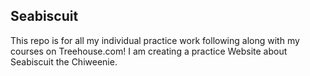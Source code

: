 ## Seabiscuit

This repo is for all my individual practice work following along with my courses on Treehouse.com! I am creating a practice Website about Seabiscuit the Chiweenie.